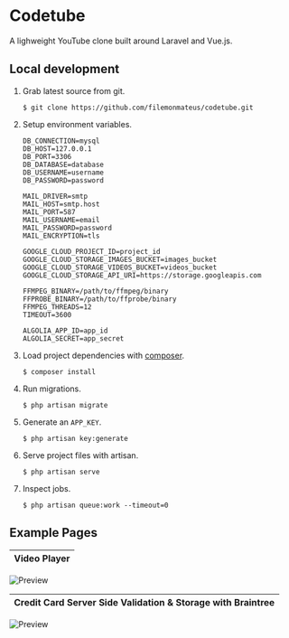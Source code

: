 # Codetube

A lighweight YouTube clone built around Laravel and Vue.js.


## Local development

1. Grab latest source from git.

   ```
   $ git clone https://github.com/filemonmateus/codetube.git
   ```

2. Setup environment variables.

   ```
   DB_CONNECTION=mysql
   DB_HOST=127.0.0.1
   DB_PORT=3306
   DB_DATABASE=database
   DB_USERNAME=username
   DB_PASSWORD=password

   MAIL_DRIVER=smtp
   MAIL_HOST=smtp.host
   MAIL_PORT=587
   MAIL_USERNAME=email
   MAIL_PASSWORD=password
   MAIL_ENCRYPTION=tls

   GOOGLE_CLOUD_PROJECT_ID=project_id
   GOOGLE_CLOUD_STORAGE_IMAGES_BUCKET=images_bucket
   GOOGLE_CLOUD_STORAGE_VIDEOS_BUCKET=videos_bucket
   GOOGLE_CLOUD_STORAGE_API_URI=https://storage.googleapis.com

   FFMPEG_BINARY=/path/to/ffmpeg/binary
   FFPROBE_BINARY=/path/to/ffprobe/binary
   FFMPEG_THREADS=12
   TIMEOUT=3600

   ALGOLIA_APP_ID=app_id
   ALGOLIA_SECRET=app_secret
   ```

3. Load project dependencies with [composer](https://getcomposer.org).

   ```
   $ composer install
   ```

4. Run migrations.

   ```
   $ php artisan migrate
   ```

5. Generate an `APP_KEY`.

   ```
   $ php artisan key:generate
   ```

6. Serve project files with artisan.

   ```
   $ php artisan serve
   ```

7. Inspect jobs.

   ```
   $ php artisan queue:work --timeout=0
   ```



## Example Pages

| Video Player |
|:---:|
![Preview](https://ucarecdn.com/ec3baa00-4226-4c9b-a0ff-3789c1515528/videoPlayer.png)

| Credit Card Server Side Validation & Storage with Braintree |
|:---:|
![Preview](https://ucarecdn.com/8ed238a4-2cab-47fe-9422-84a88a2205c5/payments.png)